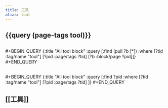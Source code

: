 ```yaml
---
title: 工具
alias: tool
---
```

## {{query (page-tags tool)}}
##
#+BEGIN_QUERY
{:title "All tool block"
 :query [:find (pull ?b [*])
         :where
         [?tid :tag/name "tool"]
         [?pid :page/tags ?tid]
         [?b :block/page ?pid]]}
#+END_QUERY
##
#+BEGIN_QUERY
{:title "All tool block"
 :query [:find ?pid
         :where
         [?tid :tag/name "tool"]
         [?pid :page/tags ?tid]
         ]}
#+END_QUERY
## [[工具]]
